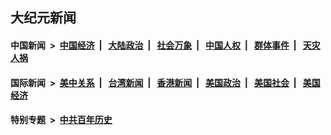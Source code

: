 ## 大纪元新闻

#### 中国新闻 &nbsp;>&nbsp; [中国经济](indexes/ncid283/README.md?05292045) &nbsp;| &nbsp; [大陆政治](indexes/ncid277/README.md?05292045) &nbsp;| &nbsp; [社会万象](indexes/ncid282/README.md?05292045) &nbsp;| &nbsp; [中国人权](indexes/ncid278/README.md?05292045) &nbsp;| &nbsp; [群体事件](indexes/ncid279/README.md?05292045) &nbsp;| &nbsp; [天灾人祸](indexes/ncid280/README.md?05292045)

#### 国际新闻 &nbsp;>&nbsp; [美中关系](indexes/nf1412576/README.md?05292045) &nbsp;| &nbsp; [台湾新闻](indexes/ncid1349361/README.md?05292045) &nbsp;| &nbsp; [香港新闻](indexes/ncid1349362/README.md?05292045) &nbsp;| &nbsp; [美国政治](indexes/ncid1078159/README.md?05292045) &nbsp;| &nbsp; [美国社会](indexes/ncid1078160/README.md?05292045) &nbsp;| &nbsp; [美国经济](indexes/ncid1078158/README.md?05292045)

#### 特别专题 &nbsp;>&nbsp; [中共百年历史](https://github.com/easy2view/epoch-special/blob/master/README.md?05292045)  

